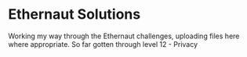 # Ethernaut Solutions

Working my way through the Ethernaut challenges, uploading files here where appropriate. So far gotten through level 12 - Privacy
